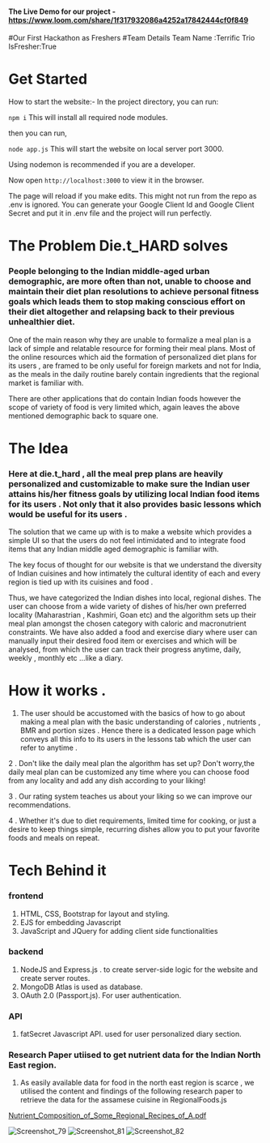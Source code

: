 #### The Live Demo for our project - https://www.loom.com/share/1f317932086a4252a17842444cf0f849

#Our First Hackathon as Freshers
#Team Details
Team Name :Terrific Trio
IsFresher:True


# Get Started

How to start the website:-
In the project directory, you can run:

`npm i`
This will install all required node modules.

then you can run,

`node app.js`
This will start the website on local server port 3000.

Using nodemon is recommended if you are a developer.

Now open `http://localhost:3000` to view it in the browser.

The page will reload if you make edits.
This might not run from the repo as .env is ignored.
You can generate your Google Client Id and Google Client Secret and put it in .env file and the project will run perfectly.


# The Problem Die.t_HARD solves 

### People belonging to the Indian middle-aged urban demographic, are more often than not, unable to choose and maintain their diet plan resolutions to achieve personal fitness goals which leads them to stop making conscious effort on their diet altogether and relapsing back to their previous unhealthier diet.

One of the main reason why they are unable to formalize a meal plan is a lack of simple and relatable resource for forming their meal plans. Most of the online resources which aid the formation of personalized diet plans for its users , are framed to be only useful for foreign markets and not for India, as the meals in the daily routine barely contain ingredients that the regional market is familiar with.

There are other applications that do contain Indian foods however the scope of variety of food is very limited which, again leaves the above mentioned demographic back to square one.


# The Idea 
### Here at die.t_hard , all the meal prep plans are heavily personalized and customizable to make sure the Indian user attains his/her fitness goals by utilizing local Indian food items for its users  . Not only that it also provides basic lessons which would be useful for its users .

The solution that we came up with is to make a website which provides a simple UI so that the users do not feel intimidated and to integrate food items that any Indian middle aged demographic is familiar with.

The key focus of thought for our website is that we understand the diversity of Indian cuisines and how intimately the cultural identity of each and every region is tied up with its cuisines and food .

Thus, we have categorized the Indian dishes into local,  regional dishes. The user can choose from a wide variety of dishes of his/her own preferred locality (Maharastrian , Kashmiri, Goan etc) and the algorithm sets up their meal plan amongst the chosen category with caloric and macronutrient constraints. We have also added a food and exercise diary where user can manually input their desired food item or exercises and which will be analysed, from which the user can track their progress anytime, daily, weekly , monthly etc …like a diary.


# How it works .

1. The user should be accustomed with the basics of how to go about making a meal plan with the basic understanding of calories , nutrients , BMR and portion sizes . Hence there is a dedicated lesson page which conveys all this info to its users in the lessons tab which the user can refer to anytime .

2 . Don't like the daily meal plan the algorithm has set up? Don't worry,the daily meal plan can be customized any time where you can choose food from any locality and add any dish according to your liking!

3 . Our rating system teaches us about your liking so we can improve our recommendations. 

4 . Whether it's due to diet requirements, limited time for cooking, or just a desire to keep things simple, recurring dishes allow you to put your favorite foods and meals on repeat.


# Tech Behind it

### frontend
1. HTML, CSS, Bootstrap for layout and styling.
2. EJS for embedding Javascript
3. JavaScript and JQuery for adding client side functionalities

### backend 
1. NodeJS and Express.js . to create server-side logic for the website and create server routes.
2. MongoDB Atlas is used as database.
3. OAuth 2.0 (Passport.js). For user authentication. 

### API
1. fatSecret Javascript API. used for user personalized diary section.

### Research Paper utiised to get nutrient data for the Indian North East region.
1. As easily available data for food in the north east region is scarce , we utilised the content and findings of the following research paper to retrieve the data for the assamese cuisine in RegionalFoods.js 

[Nutrient_Composition_of_Some_Regional_Recipes_of_A.pdf](https://github.com/agarwalvinit5678/Diet_Hard/files/8147817/Nutrient_Composition_of_Some_Regional_Recipes_of_A.pdf)


![Screenshot_79](https://user-images.githubusercontent.com/96020697/155879666-904b047e-801a-4c4a-9d02-fd7c2280d2d7.png)
![Screenshot_81](https://user-images.githubusercontent.com/96020697/155879691-6a651fb7-153a-40eb-a225-3c150b2134ed.png)
![Screenshot_82](https://user-images.githubusercontent.com/96020697/155879702-3e9bad58-a1a7-45eb-9a40-abd381d149b2.png)



